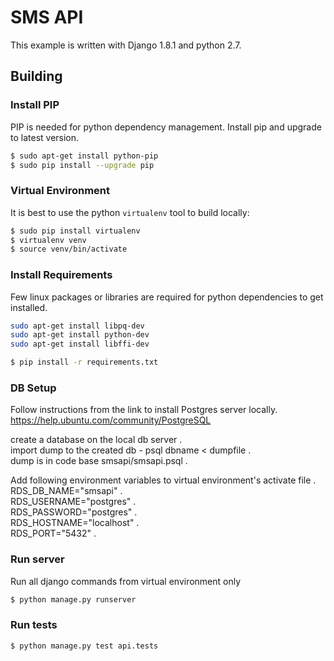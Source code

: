 # SMS API

This example is written with Django 1.8.1 and python 2.7.

## Building
### Install PIP
PIP is needed for python dependency management. Install pip and upgrade to latest version.
```sh
$ sudo apt-get install python-pip
$ sudo pip install --upgrade pip
```

### Virtual Environment
It is best to use the python `virtualenv` tool to build locally:

```sh
$ sudo pip install virtualenv
$ virtualenv venv
$ source venv/bin/activate
```
### Install Requirements
Few linux packages or libraries are required for python dependencies to get installed.  
```sh
sudo apt-get install libpq-dev
sudo apt-get install python-dev
sudo apt-get install libffi-dev
```

```sh
$ pip install -r requirements.txt
```
### DB Setup
Follow instructions from the link to install Postgres server locally.
https://help.ubuntu.com/community/PostgreSQL

create a database on the local db server .   
import dump to the created db - psql dbname < dumpfile .   
dump is in code base smsapi/smsapi.psql . 

Add following environment variables to virtual environment's activate file .   
RDS_DB_NAME="smsapi" .  
RDS_USERNAME="postgres" .   
RDS_PASSWORD="postgres" .   
RDS_HOSTNAME="localhost" .   
RDS_PORT="5432" .   

### Run server
Run all django commands from virtual environment only  
```sh
$ python manage.py runserver
```

### Run tests
```sh
$ python manage.py test api.tests
```

